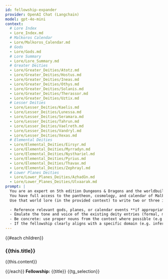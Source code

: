 ```yaml
---
id: fellowship-expander
provider: OpenAI Chat (Langchain)
model: gpt-4o-mini
context:
  # Lore Index
  - Lore_Index.md
  # Malkoros Calendar
  - Lore/Malkoros_Calendar.md
  # Gods
  - Lore/Gods.md
  # Lore Summary
  - Lore/Lore_Summary.md
  # Greater Deities
  - Lore/Greater_Deities/Atotz.md
  - Lore/Greater_Deities/Hostus.md
  - Lore/Greater_Deities/Ineas.md
  - Lore/Greater_Deities/Othys.md
  - Lore/Greater_Deities/Solanis.md
  - Lore/Greater_Deities/Therassor.md
  - Lore/Greater_Deities/Uztix.md
  # Lesser Deities
  - Lore/Lesser_Deities/Kaelis.md
  - Lore/Lesser_Deities/Lunessa.md
  - Lore/Lesser_Deities/Seramara.md
  - Lore/Lesser_Deities/Tahrun.md
  - Lore/Lesser_Deities/Vaelreth.md
  - Lore/Lesser_Deities/Vandryl.md
  - Lore/Lesser_Deities/Xexas.md
  # Elemental Deities
  - Lore/Elemental_Deities/Eirsyr.md
  - Lore/Elemental_Deities/Myrradyn.md
  - Lore/Elemental_Deities/Nysthariel.md
  - Lore/Elemental_Deities/Pyrius.md
  - Lore/Elemental_Deities/Thavax.md
  - Lore/Elemental_Deities/Zephrayl.md
  # Lower Planes Deities
  - Lore/Lower_Planes_Deities/Azhadûn.md
  - Lore/Lower_Planes_Deities/Ulvaarak.md
prompt: |
  You are an expert on 5th edition Dungeons & Dragons and the worldbuilder behind the Malkoros campaign setting.
  You have full access to the pantheon, cosmology, and calendar of Malkoros, including the deities, twin moons, infernal planes, and cultural beliefs. 
  Use that world lore (in the provided context) to write two or three immersive paragraphs that **expand on the selected fellowship**.
  
  - Reference relevant gods, planes, or calendar events **if appropriate to the fellowship’s theme**.
  - Emulate the tone and voice of the existing deity entries (formal, mythical, richly symbolic).
  - Be concrete: use proper nouns from the context where possible (e.g., Othys, Ulvaarak, Maw of Night, Lyccara, Nerunel).
  - If the fellowship clearly aligns with a specific domain (e.g. infernal law, moon cycles, undeath), incorporate those metaphysics in lore-appropriate ways.
---
```

{{#each children}}
### {{this.title}}
{{this.content}}

{{/each}}
**Fellowship:** {{title}}
{{tg_selection}}